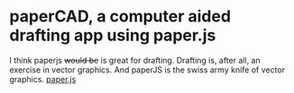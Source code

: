 # paperCAD, a computer aided drafting app using paper.js

I think paperjs ~~would be~~ is great for drafting.
Drafting is, after all, an exercise in vector graphics.
And paperJS is the swiss army knife of vector graphics.
[paper.js](https://paperjs.org)
